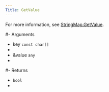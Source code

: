```yaml
---
Title: GetValue
---
```


For more information, see [StringMap.GetValue](https://sm.alliedmods.net/new-api/adt_trie/StringMap/GetValue).

#- Arguments
- key `const char[]`
- 
- &value `any`
- 

#- Returns
- `bool`
- 
